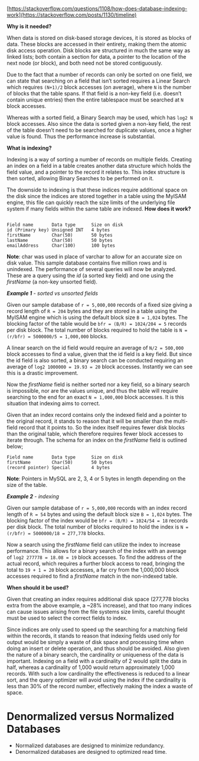 [https://stackoverflow.com/questions/1108/how-does-database-indexing-work](https://stackoverflow.com/posts/1130/timeline)

**Why is it needed?**

When data is stored on disk-based storage devices, it is stored as blocks of data. These blocks are accessed in their entirety, making them the atomic disk access operation. Disk blocks are structured in much the same way as linked lists; both contain a section for data, a pointer to the location of the next node (or block), and both need not be stored contiguously.

Due to the fact that a number of records can only be sorted on one field, we can state that searching on a field that isn’t sorted requires a Linear Search which requires  `(N+1)/2`  block accesses (on average), where  `N`  is the number of blocks that the table spans. If that field is a non-key field (i.e. doesn’t contain unique entries) then the entire tablespace must be searched at  `N`  block accesses.

Whereas with a sorted field, a Binary Search may be used, which has  `log2 N`  block accesses. Also since the data is sorted given a non-key field, the rest of the table doesn’t need to be searched for duplicate values, once a higher value is found. Thus the performance increase is substantial.


**What is indexing?**

Indexing is a way of sorting a number of records on multiple fields. Creating an index on a field in a table creates another data structure which holds the field value, and a pointer to the record it relates to. This index structure is then sorted, allowing Binary Searches to be performed on it.

The downside to indexing is that these indices require additional space on the disk since the indices are stored together in a table using the MyISAM engine, this file can quickly reach the size limits of the underlying file system if many fields within the same table are indexed.
**How does it work?**

```Firstly, let’s outline a sample database table schema;

Field name       Data type      Size on disk
id (Primary key) Unsigned INT   4 bytes
firstName        Char(50)       50 bytes
lastName         Char(50)       50 bytes
emailAddress     Char(100)      100 bytes
```

**Note**: char was used in place of varchar to allow for an accurate size on disk value. This sample database contains five million rows and is unindexed. The performance of several queries will now be analyzed. These are a query using the  _id_  (a sorted key field) and one using the  _firstName_  (a non-key unsorted field).

_**Example 1**_  -  _sorted vs unsorted fields_

Given our sample database of  `r = 5,000,000`  records of a fixed size giving a record length of  `R = 204`  bytes and they are stored in a table using the MyISAM engine which is using the default block size  `B = 1,024`  bytes. The blocking factor of the table would be  `bfr = (B/R) = 1024/204 = 5`  records per disk block. The total number of blocks required to hold the table is  `N = (r/bfr) = 5000000/5 = 1,000,000`  blocks.

A linear search on the id field would require an average of  `N/2 = 500,000`  block accesses to find a value, given that the id field is a key field. But since the id field is also sorted, a binary search can be conducted requiring an average of  `log2 1000000 = 19.93 = 20`  block accesses. Instantly we can see this is a drastic improvement.

Now the  _firstName_  field is neither sorted nor a key field, so a binary search is impossible, nor are the values unique, and thus the table will require searching to the end for an exact  `N = 1,000,000`  block accesses. It is this situation that indexing aims to correct.

Given that an index record contains only the indexed field and a pointer to the original record, it stands to reason that it will be smaller than the multi-field record that it points to. So the index itself requires fewer disk blocks than the original table, which therefore requires fewer block accesses to iterate through. The schema for an index on the  _firstName_  field is outlined below;

```
Field name       Data type      Size on disk
firstName        Char(50)       50 bytes
(record pointer) Special        4 bytes
```

**Note**: Pointers in MySQL are 2, 3, 4 or 5 bytes in length depending on the size of the table.

_**Example 2**_  -  _indexing_

Given our sample database of  `r = 5,000,000`  records with an index record length of  `R = 54`  bytes and using the default block size  `B = 1,024`  bytes. The blocking factor of the index would be  `bfr = (B/R) = 1024/54 = 18`  records per disk block. The total number of blocks required to hold the index is  `N = (r/bfr) = 5000000/18 = 277,778`  blocks.

Now a search using the  _firstName_  field can utilize the index to increase performance. This allows for a binary search of the index with an average of  `log2 277778 = 18.08 = 19`  block accesses. To find the address of the actual record, which requires a further block access to read, bringing the total to  `19 + 1 = 20`  block accesses, a far cry from the 1,000,000 block accesses required to find a  _firstName_  match in the non-indexed table.

**When should it be used?**

Given that creating an index requires additional disk space (277,778 blocks extra from the above example, a ~28% increase), and that too many indices can cause issues arising from the file systems size limits, careful thought must be used to select the correct fields to index.

Since indices are only used to speed up the searching for a matching field within the records, it stands to reason that indexing fields used only for output would be simply a waste of disk space and processing time when doing an insert or delete operation, and thus should be avoided. Also given the nature of a binary search, the cardinality or uniqueness of the data is important. Indexing on a field with a cardinality of 2 would split the data in half, whereas a cardinality of 1,000 would return approximately 1,000 records. With such a low cardinality the effectiveness is reduced to a linear sort, and the query optimizer will avoid using the index if the cardinality is less than 30% of the record number, effectively making the index a waste of space.

# Denormalized versus Normalized Databases
- Normalized databases are designed to minimize redundancy.
- Denormalized databases are designed to optimized read time.
<!--stackedit_data:
eyJoaXN0b3J5IjpbMTc2ODM3MTM0MSwtOTg3NTY2MTQ5LC0yMD
AyMzI0NjMzLDY4NTE4OTAyMl19
-->